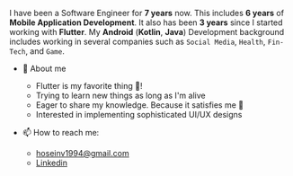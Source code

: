 I have been a Software Engineer for **7 years** now. This includes **6 years** of **Mobile Application Development**. It also has been **3 years** since I started working with **Flutter**.
My **Android** (**Kotlin**, **Java**) Development background includes working in several companies such as `Social Media`, `Health`, `Fin-Tech`, and `Game`.

* 🤗 About me
    - Flutter is my favorite thing 💙!
    - Trying to learn new things as long as I'm alive
    - Eager to share my knowledge. Because it satisfies me 🥳
    - Interested in implementing sophisticated UI/UX designs
    

* 📫 How to reach me:
    * hoseinv1994@gmail.com
    * [Linkedin](https://www.linkedin.com/in/hosein-varmazyar-5a1909130)
  
<br />

